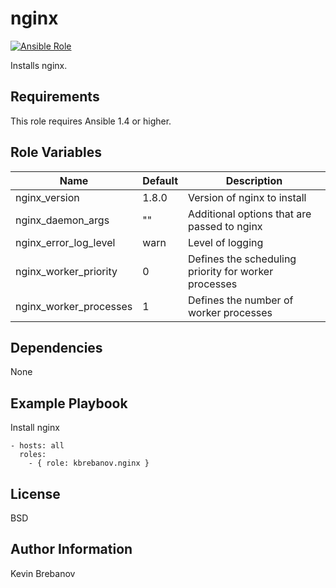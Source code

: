 nginx
=====

[![Ansible Role](https://img.shields.io/ansible/role/4966.svg)](https://galaxy.ansible.com/list#/roles/4966)

Installs nginx.

Requirements
------------

This role requires Ansible 1.4 or higher.

Role Variables
--------------

| Name                            | Default                  | Description |
|---------------------------------|--------------------------|-------------|
| nginx_version                   | 1.8.0                    | Version of nginx to install                   |
| nginx_daemon_args               | ""                       | Additional options that are passed to nginx
| nginx_error_log_level           | warn                     | Level of logging
| nginx_worker_priority           | 0                        | Defines the scheduling priority for worker processes |
| nginx_worker_processes          | 1                        | Defines the number of worker processes


Dependencies
------------

None

Example Playbook
----------------

Install nginx
```
- hosts: all
  roles:
    - { role: kbrebanov.nginx }
```

License
-------

BSD

Author Information
------------------

Kevin Brebanov

